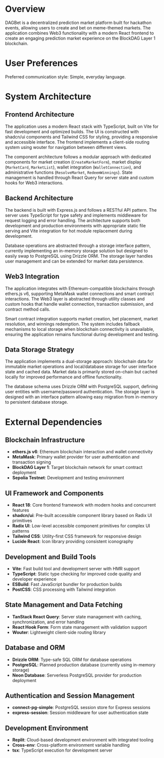 # Overview

DAGBet is a decentralized prediction market platform built for hackathon events, allowing users to create and bet on meme-themed markets. The application combines Web3 functionality with a modern React frontend to create an engaging prediction market experience on the BlockDAG Layer 1 blockchain.

# User Preferences

Preferred communication style: Simple, everyday language.

# System Architecture

## Frontend Architecture
The application uses a modern React stack with TypeScript, built on Vite for fast development and optimized builds. The UI is constructed with shadcn/ui components and Tailwind CSS for styling, providing a responsive and accessible interface. The frontend implements a client-side routing system using wouter for navigation between different views.

The component architecture follows a modular approach with dedicated components for market creation (`CreateMarketForm`), market display (`MarketCard`, `MarketList`), wallet integration (`WalletConnection`), and administrative functions (`ResolveMarket`, `RedeemWinnings`). State management is handled through React Query for server state and custom hooks for Web3 interactions.

## Backend Architecture
The backend is built with Express.js and follows a RESTful API pattern. The server uses TypeScript for type safety and implements middleware for request logging and error handling. The architecture supports both development and production environments with appropriate static file serving and Vite integration for hot module replacement during development.

Database operations are abstracted through a storage interface pattern, currently implementing an in-memory storage solution but designed to easily swap to PostgreSQL using Drizzle ORM. The storage layer handles user management and can be extended for market data persistence.

## Web3 Integration
The application integrates with Ethereum-compatible blockchains through ethers.js v6, supporting MetaMask wallet connections and smart contract interactions. The Web3 layer is abstracted through utility classes and custom hooks that handle wallet connection, transaction submission, and contract method calls.

Smart contract integration supports market creation, bet placement, market resolution, and winnings redemption. The system includes fallback mechanisms to local storage when blockchain connectivity is unavailable, ensuring the application remains functional during development and testing.

## Data Storage Strategy
The application implements a dual-storage approach: blockchain data for immutable market operations and local/database storage for user interface state and cached data. Market data is primarily stored on-chain but cached locally for improved performance and offline functionality.

The database schema uses Drizzle ORM with PostgreSQL support, defining user entities with username/password authentication. The storage layer is designed with an interface pattern allowing easy migration from in-memory to persistent database storage.

# External Dependencies

## Blockchain Infrastructure
- **ethers.js v6**: Ethereum blockchain interaction and wallet connectivity
- **MetaMask**: Primary wallet provider for user authentication and transaction signing
- **BlockDAG Layer 1**: Target blockchain network for smart contract deployment
- **Sepolia Testnet**: Development and testing environment

## UI Framework and Components
- **React 18**: Core frontend framework with modern hooks and concurrent features
- **shadcn/ui**: Pre-built accessible component library based on Radix UI primitives
- **Radix UI**: Low-level accessible component primitives for complex UI patterns
- **Tailwind CSS**: Utility-first CSS framework for responsive design
- **Lucide React**: Icon library providing consistent iconography

## Development and Build Tools
- **Vite**: Fast build tool and development server with HMR support
- **TypeScript**: Static type checking for improved code quality and developer experience
- **ESBuild**: Fast JavaScript bundler for production builds
- **PostCSS**: CSS processing with Tailwind integration

## State Management and Data Fetching
- **TanStack React Query**: Server state management with caching, synchronization, and error handling
- **React Hook Form**: Form state management with validation support
- **Wouter**: Lightweight client-side routing library

## Database and ORM
- **Drizzle ORM**: Type-safe SQL ORM for database operations
- **PostgreSQL**: Planned production database (currently using in-memory storage)
- **Neon Database**: Serverless PostgreSQL provider for production deployment

## Authentication and Session Management
- **connect-pg-simple**: PostgreSQL session store for Express sessions
- **express-session**: Session middleware for user authentication state

## Development Environment
- **Replit**: Cloud-based development environment with integrated tooling
- **Cross-env**: Cross-platform environment variable handling
- **tsx**: TypeScript execution for development server